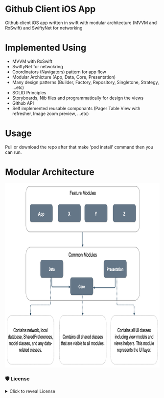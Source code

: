 # Github Client iOS App
Github client iOS app written in swift with modular architecture (MVVM and RxSwift) and SwiftyNet for networking

# Implemented Using

* MVVM with RxSwift
* SwiftyNet for netwokring
* Coordinators (Navigators) pattern for app flow
* Modular Archicture (App, Data, Core, Presentation)
* Many design patterns (Builder, Factory, Repository, Singletone, Strategy, ...etc)
* SOLID Principles
* Storyboards, Nib files and programmatically for design the views
* Github API
* Self implemented reusable componants (Pager Table View with refresher, Image zoom preview, ...etc) 
 
# Usage

Pull or download the repo after that make  'pod install' command then you can run.

# Modular Architecture

  <img src="https://github.com/mohammed-salah-zidane/GithubClient/blob/main/blob/modular-arch-diagram.png" height="600">
 
 ### 🛡 License
<details>
    <summary>
        Click to reveal License
    </summary>
    
```
MIT License

Copyright (c) 2021 Mohamed Salah Zidane

Permission is hereby granted, free of charge, to any person obtaining a copy
of this software and associated documentation files (the "Software"), to deal
in the Software without restriction, including without limitation the rights
to use, copy, modify, merge, publish, distribute, sublicense, and/or sell
copies of the Software, and to permit persons to whom the Software is
furnished to do so, subject to the following conditions:

The above copyright notice and this permission notice shall be included in all
copies or substantial portions of the Software.

THE SOFTWARE IS PROVIDED "AS IS", WITHOUT WARRANTY OF ANY KIND, EXPRESS OR
IMPLIED, INCLUDING BUT NOT LIMITED TO THE WARRANTIES OF MERCHANTABILITY,
FITNESS FOR A PARTICULAR PURPOSE AND NONINFRINGEMENT. IN NO EVENT SHALL THE
AUTHORS OR COPYRIGHT HOLDERS BE LIABLE FOR ANY CLAIM, DAMAGES OR OTHER
LIABILITY, WHETHER IN AN ACTION OF CONTRACT, TORT OR OTHERWISE, ARISING FROM,
OUT OF OR IN CONNECTION WITH THE SOFTWARE OR THE USE OR OTHER DEALINGS IN THE
SOFTWARE.
```
